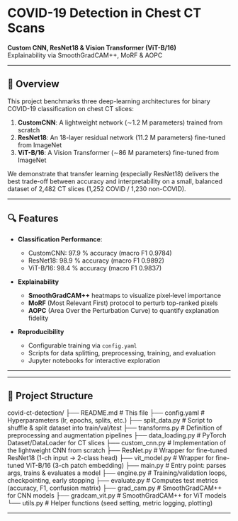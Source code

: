# COVID-19 Detection in Chest CT Scans

**Custom CNN, ResNet18 & Vision Transformer (ViT-B/16)**  
Explainability via SmoothGradCAM++, MoRF & AOPC

---

## 📖 Overview

This project benchmarks three deep-learning architectures for binary COVID-19 classification on chest CT slices:

1. **CustomCNN**: A lightweight network (∼1.2 M parameters) trained from scratch  
2. **ResNet18**: An 18-layer residual network (11.2 M parameters) fine-tuned from ImageNet  
3. **ViT-B/16**: A Vision Transformer (∼86 M parameters) fine-tuned from ImageNet  

We demonstrate that transfer learning (especially ResNet18) delivers the best trade-off between accuracy and interpretability on a small, balanced dataset of 2,482 CT slices (1,252 COVID / 1,230 non-COVID).

---

## 🔍 Features

- **Classification Performance**:  
  - CustomCNN: 97.9 % accuracy (macro F1 0.9784)  
  - ResNet18: 98.9 % accuracy (macro F1 0.9892)  
  - ViT-B/16: 98.4 % accuracy (macro F1 0.9837)  

- **Explainability**  
  - **SmoothGradCAM++** heatmaps to visualize pixel‐level importance  
  - **MoRF** (Most Relevant First) protocol to perturb top-ranked pixels  
  - **AOPC** (Area Over the Perturbation Curve) to quantify explanation fidelity  

- **Reproducibility**  
  - Configurable training via `config.yaml`  
  - Scripts for data splitting, preprocessing, training, and evaluation  
  - Jupyter notebooks for interactive exploration  

---

---
## 📂 Project Structure


covid-ct-detection/
├── README.md # This file
├── config.yaml # Hyperparameters (lr, epochs, splits, etc.)
├── split_data.py # Script to shuffle & split dataset into train/val/test
├── transforms.py # Definition of preprocessing and augmentation pipelines
├── data_loading.py # PyTorch Dataset/DataLoader for CT slices
├── custom_cnn.py # Implementation of the lightweight CNN from scratch
├── ResNet.py # Wrapper for fine-tuned ResNet18 (1-ch input → 2-class head)
├── vit_model.py # Wrapper for fine-tuned ViT-B/16 (3-ch patch embedding)
├── main.py # Entry point: parses args, trains & evaluates a model
├── engine.py # Training/validation loops, checkpointing, early stopping
├── evaluate.py # Computes test metrics (accuracy, F1, confusion matrix)
├── grad_cam.py # SmoothGradCAM++ for CNN models
├── gradcam_vit.py # SmoothGradCAM++ for ViT models
└── utils.py # Helper functions (seed setting, metric logging, plotting)

---

